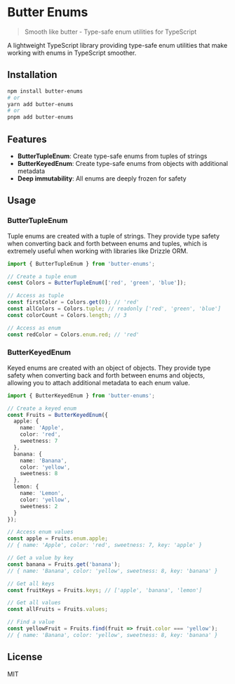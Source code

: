 # Butter Enums

> Smooth like butter - Type-safe enum utilities for TypeScript

A lightweight TypeScript library providing type-safe enum utilities that make working with enums in TypeScript smoother.

## Installation

```bash
npm install butter-enums
# or
yarn add butter-enums
# or
pnpm add butter-enums
```

## Features

- **ButterTupleEnum**: Create type-safe enums from tuples of strings
- **ButterKeyedEnum**: Create type-safe enums from objects with additional metadata
- **Deep immutability**: All enums are deeply frozen for safety

## Usage

### ButterTupleEnum

Tuple enums are created with a tuple of strings. They provide type safety when converting back and forth between enums and tuples, which is extremely useful when working with libraries like Drizzle ORM.

```typescript
import { ButterTupleEnum } from 'butter-enums';

// Create a tuple enum
const Colors = ButterTupleEnum(['red', 'green', 'blue']);

// Access as tuple
const firstColor = Colors.get(0); // 'red'
const allColors = Colors.tuple; // readonly ['red', 'green', 'blue']
const colorCount = Colors.length; // 3

// Access as enum
const redColor = Colors.enum.red; // 'red'
```

### ButterKeyedEnum

Keyed enums are created with an object of objects. They provide type safety when converting back and forth between enums and objects, allowing you to attach additional metadata to each enum value.

```typescript
import { ButterKeyedEnum } from 'butter-enums';

// Create a keyed enum
const Fruits = ButterKeyedEnum({
  apple: {
    name: 'Apple',
    color: 'red',
    sweetness: 7
  },
  banana: {
    name: 'Banana',
    color: 'yellow',
    sweetness: 8
  },
  lemon: {
    name: 'Lemon',
    color: 'yellow',
    sweetness: 2
  }
});

// Access enum values
const apple = Fruits.enum.apple;
// { name: 'Apple', color: 'red', sweetness: 7, key: 'apple' }

// Get a value by key
const banana = Fruits.get('banana');
// { name: 'Banana', color: 'yellow', sweetness: 8, key: 'banana' }

// Get all keys
const fruitKeys = Fruits.keys; // ['apple', 'banana', 'lemon']

// Get all values
const allFruits = Fruits.values;

// Find a value
const yellowFruit = Fruits.find(fruit => fruit.color === 'yellow');
// { name: 'Banana', color: 'yellow', sweetness: 8, key: 'banana' }
```

## License

MIT
